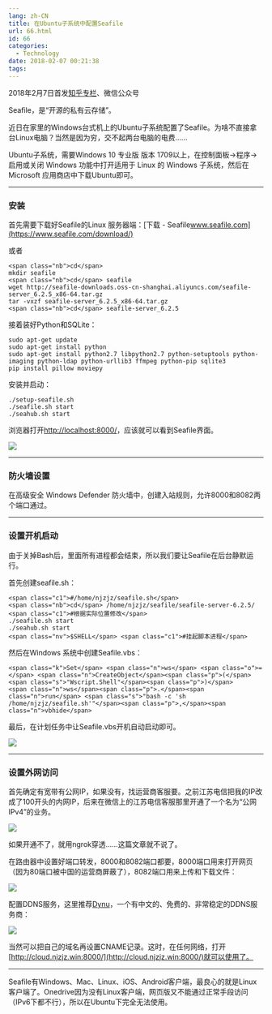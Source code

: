 ```yaml
---
lang: zh-CN
title: 在Ubuntu子系统中配置Seafile
url: 66.html
id: 66
categories:
  - Technology
date: 2018-02-07 00:21:38
tags:
---
```


2018年2月7日首发[知乎专栏](https://zhuanlan.zhihu.com/p/33579926)、微信公众号

Seafile，是“开源的私有云存储”。

近日在家里的Windows台式机上的Ubuntu子系统配置了Seafile。为啥不直接拿台Linux电脑？当然是因为穷，交不起两台电脑的电费……

Ubuntu子系统，需要Windows 10 专业版 版本 1709以上，在控制面板->程序->启用或关闭 Windows 功能中打开适用于 Linux 的 Windows 子系统，然后在Microsoft 应用商店中下载Ubuntu即可。

* * *

### 安装

首先需要下载好Seafile的Linux 服务器端：[下载 \- Seafile​www.seafile.com](https://www.seafile.com/download/)

或者

    <span class="nb">cd</span>
    mkdir seafile
    <span class="nb">cd</span> seafile
    wget http://seafile-downloads.oss-cn-shanghai.aliyuncs.com/seafile-server_6.2.5_x86-64.tar.gz
    tar -vxzf seafile-server_6.2.5_x86-64.tar.gz
    <span class="nb">cd</span> seafile-server_6.2.5
    

接着装好Python和SQLite：

    sudo apt-get update
    sudo apt-get install python
    sudo apt-get install python2.7 libpython2.7 python-setuptools python-imaging python-ldap python-urllib3 ffmpeg python-pip sqlite3
    pip install pillow moviepy
    

安装并启动：

    ./setup-seafile.sh
    ./seafile.sh start
    ./seahub.sh start
    

浏览器打开[http://localhost:8000/](http://localhost:8000/)，应该就可以看到Seafile界面。

![](https://drive.google.com/uc?id=1WRNQBGzeaEADah1ZlLVECMx-UUaMPXbK)

* * *

### 防火墙设置

在高级安全 Windows Defender 防火墙中，创建入站规则，允许8000和8082两个端口通过。

* * *

### 设置开机启动

由于关掉Bash后，里面所有进程都会结束，所以我们要让Seafile在后台静默运行。

首先创建seafile.sh：

    <span class="c1">#/home/njzjz/seafile.sh</span>
    <span class="nb">cd</span> /home/njzjz/seafile/seafile-server-6.2.5/ <span class="c1">#根据实际位置修改</span>
    ./seafile.sh start
    ./seahub.sh start
    <span class="nv">$SHELL</span> <span class="c1">#挂起脚本进程</span>
    

然后在Windows 系统中创建Seafile.vbs：

    <span class="k">Set</span> <span class="n">ws</span> <span class="o">=</span> <span class="n">CreateObject</span><span class="p">(</span><span class="s">"Wscript.Shell"</span><span class="p">)</span>
    <span class="n">ws</span><span class="p">.</span><span class="n">run</span> <span class="s">"bash -c 'sh /home/njzjz/seafile.sh'"</span><span class="p">,</span><span class="n">vbhide</span>
    

最后，在计划任务中让Seafile.vbs开机自动启动即可。

![](https://drive.google.com/uc?id=1OBzqcDqp8O3_6Js8SmXyVomGZzFnd14q)

* * *

### 设置外网访问

首先确定有宽带有公网IP，如果没有，找运营商客服要。之前江苏电信把我的IP改成了100开头的内网IP，后来在微信上的江苏电信客服那里开通了一个名为“公网IPv4”的业务。

![](https://drive.google.com/uc?id=11Su9wwCKb5pAlWgZ0daJ6Jstr0cUVdO2)

如果开通不了，就用ngrok穿透……这篇文章就不说了。

在路由器中设置好端口转发，8000和8082端口都要，8000端口用来打开网页（因为80端口被中国的运营商屏蔽了），8082端口用来上传和下载文件：

![](https://drive.google.com/uc?id=1bbmiVFSCYT0H5tMzTRgjNcb4f9hXaOfO)

配置DDNS服务，这里推荐[Dynu](https://www.dynu.com/zh-CN/)，一个有中文的、免费的、非常稳定的DDNS服务商：

![](https://drive.google.com/uc?id=1PU79nwufmzuLS3Bq_cunPQ932ckD6qoZ)

当然可以把自己的域名再设置CNAME记录。这时，在任何网络，打开[http://cloud.njzjz.win:8000/](http://cloud.njzjz.win:8000/)就可以使用了。

* * *

Seafile有Windows、Mac、Linux、iOS、Android客户端，最良心的就是Linux客户端了。Onedrive因为没有Linux客户端，网页版又不能通过正常手段访问（IPv6下都不行），所以在Ubuntu下完全无法使用。
